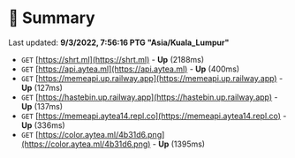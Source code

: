 # 📖 Summary
Last updated: **9/3/2022, 7:56:16 PTG "Asia/Kuala_Lumpur"**

- `GET` [https://shrt.ml](https://shrt.ml) - **Up** (2188ms)
- `GET` [https://api.aytea.ml](https://api.aytea.ml) - **Up** (400ms)
- `GET` [https://memeapi.up.railway.app](https://memeapi.up.railway.app) - **Up** (127ms)
- `GET` [https://hastebin.up.railway.app](https://hastebin.up.railway.app) - **Up** (137ms)
- `GET` [https://memeapi.aytea14.repl.co](https://memeapi.aytea14.repl.co) - **Up** (336ms)
- `GET` [https://color.aytea.ml/4b31d6.png](https://color.aytea.ml/4b31d6.png) - **Up** (1395ms)
